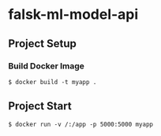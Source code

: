 # falsk-ml-model-api
## Project Setup
### Build Docker Image
```shell
$ docker build -t myapp .
```

## Project Start
```shell
$ docker run -v /:/app -p 5000:5000 myapp
```
